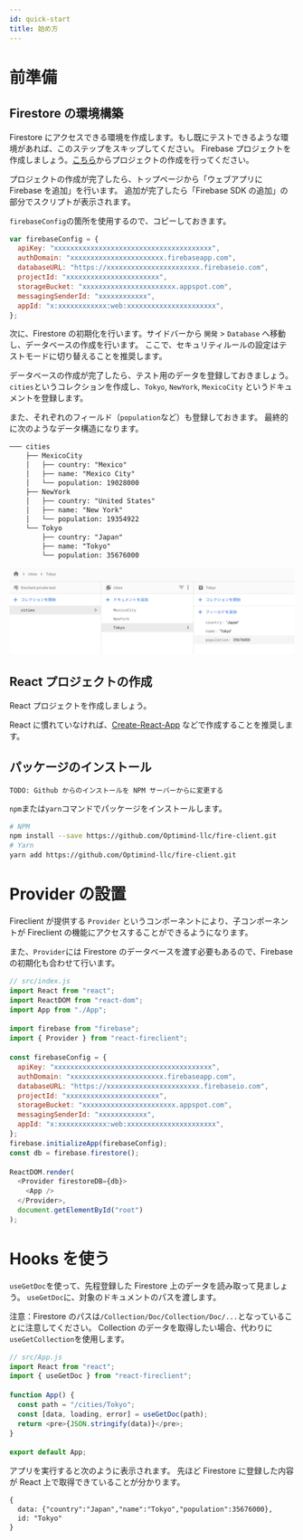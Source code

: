```yaml
---
id: quick-start
title: 始め方
---
```


# 前準備

## Firestore の環境構築

Firestore にアクセスできる環境を作成します。もし既にテストできるような環境があれば、このステップをスキップしてください。
Firebase プロジェクトを作成しましょう。[こちら](https://firebase.google.com/?hl=ja)からプロジェクトの作成を行ってください。

プロジェクトの作成が完了したら、トップページから「ウェブアプリに Firebase を追加」を行います。
追加が完了したら「Firebase SDK の追加」の部分でスクリプトが表示されます。

`firebaseConfig`の箇所を使用するので、コピーしておきます。

```js
var firebaseConfig = {
  apiKey: "xxxxxxxxxxxxxxxxxxxxxxxxxxxxxxxxxxxxxxx",
  authDomain: "xxxxxxxxxxxxxxxxxxxxxxx.firebaseapp.com",
  databaseURL: "https://xxxxxxxxxxxxxxxxxxxxxxx.firebaseio.com",
  projectId: "xxxxxxxxxxxxxxxxxxxxxxx",
  storageBucket: "xxxxxxxxxxxxxxxxxxxxxxx.appspot.com",
  messagingSenderId: "xxxxxxxxxxxx",
  appId: "x:xxxxxxxxxxxx:web:xxxxxxxxxxxxxxxxxxxxxx",
};
```

次に、Firestore の初期化を行います。サイドバーから `開発` > `Database` へ移動し、データベースの作成を行います。
ここで、セキュリティルールの設定はテストモードに切り替えることを推奨します。

データベースの作成が完了したら、テスト用のデータを登録しておきましょう。
`cities`というコレクションを作成し、`Tokyo`, `NewYork`, `MexicoCity` というドキュメントを登録します。

また、それぞれのフィールド（`population`など）も登録しておきます。
最終的に次のようなデータ構造になります。

```
─── cities
    ├── MexicoCity
    │   ├── country: "Mexico"
    │   ├── name: "Mexico City"
    │   └── population: 19028000
    ├── NewYork
    │   ├── country: "United States"
    │   ├── name: "New York"
    │   └── population: 19354922
    └── Tokyo
        ├── country: "Japan"
        ├── name: "Tokyo"
        └── population: 35676000
```

![](assets/firestore-init.png)

## React プロジェクトの作成

React プロジェクトを作成しましょう。

React に慣れていなければ、[Create-React-App](https://ja.reactjs.org/docs/create-a-new-react-app.html#create-react-app) などで作成することを推奨します。

## パッケージのインストール

`TODO: Github からのインストールを NPM サーバーからに変更する`

`npm`または`yarn`コマンドでパッケージをインストールします。

```sh
# NPM
npm install --save https://github.com/Optimind-llc/fire-client.git
# Yarn
yarn add https://github.com/Optimind-llc/fire-client.git
```

# Provider の設置

Fireclient が提供する `Provider` というコンポーネントにより、子コンポーネントが Fireclient の機能にアクセスすることができるようになります。

また、`Provider`には Firestore のデータベースを渡す必要もあるので、Firebase の初期化も合わせて行います。

```js
// src/index.js
import React from "react";
import ReactDOM from "react-dom";
import App from "./App";

import firebase from "firebase";
import { Provider } from "react-fireclient";

const firebaseConfig = {
  apiKey: "xxxxxxxxxxxxxxxxxxxxxxxxxxxxxxxxxxxxxxx",
  authDomain: "xxxxxxxxxxxxxxxxxxxxxxx.firebaseapp.com",
  databaseURL: "https://xxxxxxxxxxxxxxxxxxxxxxx.firebaseio.com",
  projectId: "xxxxxxxxxxxxxxxxxxxxxxx",
  storageBucket: "xxxxxxxxxxxxxxxxxxxxxxx.appspot.com",
  messagingSenderId: "xxxxxxxxxxxx",
  appId: "x:xxxxxxxxxxxx:web:xxxxxxxxxxxxxxxxxxxxxx",
};
firebase.initializeApp(firebaseConfig);
const db = firebase.firestore();

ReactDOM.render(
  <Provider firestoreDB={db}>
    <App />
  </Provider>,
  document.getElementById("root")
);
```

# Hooks を使う

`useGetDoc`を使って、先程登録した Firestore 上のデータを読み取って見ましょう。
`useGetDoc`に、対象のドキュメントのパスを渡します。

注意：Firestore のパスは`/Collection/Doc/Collection/Doc/...`となっていることに注意してください。
Collection のデータを取得したい場合、代わりに`useGetCollection`を使用します。

```js
// src/App.js
import React from "react";
import { useGetDoc } from "react-fireclient";

function App() {
  const path = "/cities/Tokyo";
  const [data, loading, error] = useGetDoc(path);
  return <pre>{JSON.stringify(data)}</pre>;
}

export default App;
```

アプリを実行すると次のように表示されます。
先ほど Firestore に登録した内容が React 上で取得できていることが分かります。

```
{
  data: {"country":"Japan","name":"Tokyo","population":35676000},
  id: "Tokyo"
}
```
